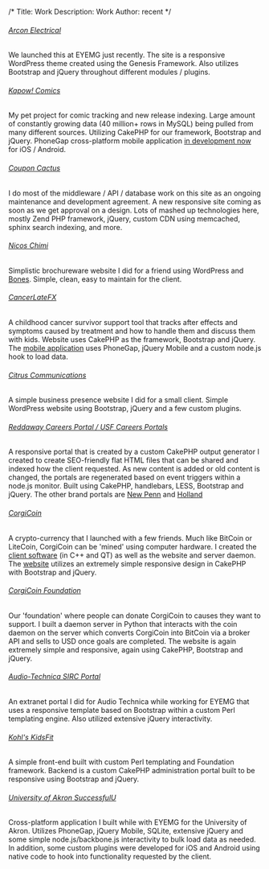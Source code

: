 /*
Title: Work
Description: Work
Author: recent
*/


###### [Arcon Electrical](http://www.arconelectrical.com/)
We launched this at EYEMG just recently. The site is a responsive WordPress theme created using the Genesis Framework. Also utilizes Bootstrap and jQuery throughout different modules / plugins.

<div class="dot"></div>

###### [Kapow! Comics](http://kapow.us/)
My pet project for comic tracking and new release indexing. Large amount of constantly growing data (40 million+ rows in MySQL) being pulled from many different sources. Utilizing CakePHP for our framework, Bootstrap and jQuery. PhoneGap cross-platform mobile application [in development now](http://i.imgur.com/LVhBmAv.png) for iOS / Android.
 
<div class="dot"></div>

###### [Coupon Cactus](http://www.couponcactus.com/)
I do most of the middleware / API / database work on this site as an ongoing maintenance and development agreement. A new responsive site coming as soon as we get approval on a design.
Lots of mashed up technologies here, mostly Zend PHP framework, jQuery, custom CDN using memcached, sphinx search indexing, and more.

<div class="dot"></div>

###### [Nicos Chimi](http://nicoschimi.com/)
Simplistic brochureware website I did for a friend using WordPress and [Bones](http://themble.com/bones/). Simple, clean, easy to maintain for the client. 

<div class="dot"></div>

###### [CancerLateFX](http://www.cancerlateeffects.org/)
A childhood cancer survivor support tool that tracks after effects and symptoms caused by treatment and how to handle them and discuss them with kids. 
Website uses CakePHP as the framework, Bootstrap and jQuery. The [mobile application](https://itunes.apple.com/us/app/cancerlatefx/id725634267?mt=8) uses PhoneGap, jQuery Mobile and a custom node.js hook to load data.

<div class="dot"></div>

###### [Citrus Communications](http://citruscom.com/)
A simple business presence website I did for a small client. Simple WordPress website using Bootstrap, jQuery and a few custom plugins.

<div class="dot"></div>

###### [Reddaway Careers Portal / USF Careers Portals](http://careers.reddawayregional.com/)
A responsive portal that is created by a custom CakePHP output generator I created to create SEO-friendly flat HTML files that can be shared and indexed how the client requested. As new content is added or old content is changed, the portals are regenerated based on event triggers within a node.js monitor. Built using CakePHP, handlebars, LESS, Bootstrap and jQuery. 
The other brand portals are [New Penn](http://careers.newpenn.com/) and [Holland](http://careers.hollandregional.com/)
 
<div class="dot"></div>

###### [CorgiCoin](http://corgicoin.com/)
A crypto-currency that I launched with a few friends. Much like BitCoin or LiteCoin, CorgiCoin can be 'mined' using computer hardware. I created the [client software](https://bitbucket.org/corgicoin/corgicoin-qt) (in C++ and QT) as well as the website and server daemon. The [website](https://bitbucket.org/corgicoin/corgicoin.com) utilizes an extremely simple responsive design in CakePHP with Bootstrap and jQuery.

<div class="dot"></div>

###### [CorgiCoin Foundation](http://corgicoin.org/)
Our 'foundation' where people can donate CorgiCoin to causes they want to support. I built a daemon server in Python that interacts with the coin daemon on the server which converts CorgiCoin into BitCoin via a broker API and sells to USD once goals are completed. The website is again extremely simple and responsive, again using CakePHP, Bootstrap and jQuery.

<div class="dot"></div>

###### [Audio-Technica SIRC Portal](http://www.eyemg.com/cms/images-projects/84ace41b7cfbd901/orig/sirc_teaser.jpg)
An extranet portal I did for Audio Technica while working for EYEMG that uses a responsive template based on Bootstrap within a custom Perl templating engine. Also utilized extensive jQuery interactivity. 

<div class="dot"></div>

###### [Kohl's KidsFit](http://kohlsfithealthy.akronchildrens.org/)
A simple front-end built with custom Perl templating and Foundation framework. Backend is a custom CakePHP administration portal built to be responsive using Bootstrap and jQuery. 

<div class="dot"></div>

###### [University of Akron SuccessfulU](https://itunes.apple.com/us/app/successful-u/id598954030?ls=1&mt=8)
Cross-platform application I built while with EYEMG for the University of Akron. Utilizes PhoneGap, jQuery Mobile, SQLite, extensive jQuery and some simple node.js/backbone.js interactivity to bulk load data as needed. In addition, some custom plugins were developed for iOS and Android using native code to hook into functionality requested by the client.


